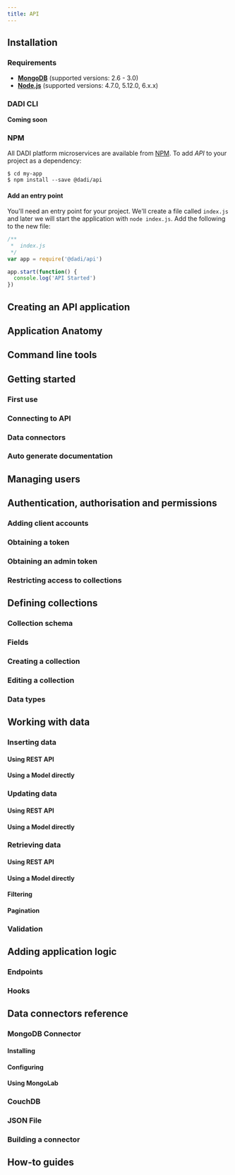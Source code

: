 ```yaml
---
title: API
---
```


## Installation

### Requirements

* **[MongoDB](https://docs.mongodb.com/v3.0/)** (supported versions: 2.6 - 3.0)
* **[Node.js](https://www.nodejs.org/)** (supported versions: 4.7.0, 5.12.0, 6.x.x)

### DADI CLI

__Coming soon__

### NPM

All DADI platform microservices are available from [NPM](https://www.npmjs.com/). To add *API* to your project as a dependency:

```console
$ cd my-app
$ npm install --save @dadi/api
```

#### Add an entry point

You'll need an entry point for your project. We'll create a file called `index.js` and later we will start the application with `node index.js`. Add the following to the new file:

```js
/**
 *  index.js
 */
var app = require('@dadi/api')

app.start(function() {
  console.log('API Started')
})
```

## Creating an API application

## Application Anatomy

## Command line tools

## Getting started

### First use

### Connecting to API

### Data connectors

### Auto generate documentation

## Managing users

## Authentication, authorisation and permissions

### Adding client accounts

### Obtaining a token

### Obtaining an admin token

### Restricting access to collections

## Defining collections

### Collection schema

### Fields

### Creating a collection

### Editing a collection

### Data types

## Working with data

### Inserting data

#### Using REST API

#### Using a Model directly

### Updating data

#### Using REST API

#### Using a Model directly

### Retrieving data

#### Using REST API

#### Using a Model directly

#### Filtering

#### Pagination

### Validation

## Adding application logic

### Endpoints

### Hooks

## Data connectors reference

### MongoDB Connector

#### Installing

#### Configuring

#### Using MongoLab

### CouchDB

### JSON File

### Building a connector

## How-to guides




